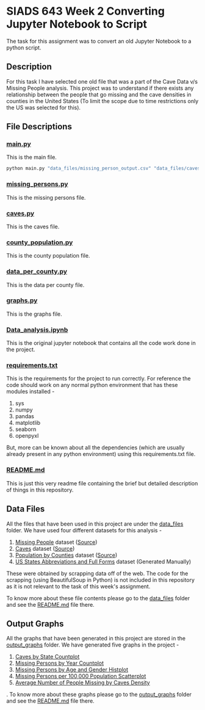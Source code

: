 # **SIADS 643 Week 2 Converting Jupyter Notebook to Script**
The task for this assignment was to convert an old Jupyter Notebook to a python script.

## Description
 For this task I have selected one old file that was a part of the Cave Data v/s Missing People analysis. This project was to understand if there exists any relationship between the people that go missing and the cave densities in counties in the United States (To limit the scope due to time restrictions only the US was selected for this).

## File Descriptions
### [main.py](main.py)
This is the main file.

``` bash
python main.py "data_files/missing_person_output.csv" "data_files/caves_output.csv" "data_files/county_pop.xlsx"
```

### [missing_persons.py](missing_persons.py)
This is the missing persons file.

### [caves.py](caves.py)
This is the caves file.

### [county_population.py](county_population.py)
This is the county population file.

### [data_per_county.py](data_per_county.py)
This is the data per county file.

### [graphs.py](graphs.py)
This is the graphs file.

### [Data_analysis.ipynb](Data_analysis.ipynb)
This is the original jupyter notebook that contains all the code work done in the project.

### [requirements.txt](requirements.txt)
This is the requirements for the project to run correctly. For reference the code should work on any normal python environment that has these modules installed - 
1. sys
2. numpy
3. pandas
4. matplotlib
5. seaborn
6. openpyxl

But, more can be known about all the dependencies (which are usually already present in any python environment) using this requirements.txt file.

### [README.md](README.md)
This is just this very readme file containing the brief but detailed description of things in this repository.

## Data Files
All the files that have been used in this project are under the [data_files](data_files/.) folder. We have used four different datasets for this analysis - 

1. [Missing People](data_files/missing_person_output.csv) dataset ([Source](https://www.namus.gov/MissingPersons/Search#/results))
2. [Caves](data_files/caves_output.csv) dataset ([Source](https://cave-exploring.com/index.php/long-and-deep-caves-of-the-world/usa-long-caves-by-state/))
3. [Population by Counties](data_files/county_pop.xlsx) dataset ([Source](https://www2.census.gov/programs-surveys/popest/tables/2020-2023/counties/totals/co-est2023-pop.xlsx))
4. [US States Abbreviations and Full Forms](data_files/us_states.csv) dataset (Generated Manually)

These were obtained by scrapping data off of the web. The code for the scrapping (using BeautifulSoup in Python) is not included in this repository as it is not relevant to the task of this week's assignment.

To know more about these file contents please go to the [data_files](data_files/.) folder and see the [README.md](data_files/README.md) file there. 

## Output Graphs
All the graphs that have been generated in this project are stored in the [output_graphs](output_graphs/.) folder. We have generated five graphs in the project - 

1. [Caves by State Countplot](output_graphs/caves_by_state_countplot.png)
2. [Missing Persons by Year Countplot](output_graphs/missing_persons_by_year_countplot.png)
3. [Missing Persons by Age and Gender Histplot](output_graphs/missing_persons_by_age_and_gender_histplot.png)
4. [Missing Persons per 100,000 Population Scatterplot](output_graphs/missing_persons_per_pop_scatterplot.png)
5. [Average Number of People Missing by Caves Density](output_graphs/avg_missing_by_density_barplot.png)

. To know more about these graphs please go to the [output_graphs](output_graphs/.) folder and see the [README.md](output_graphs/README.md) file there.
